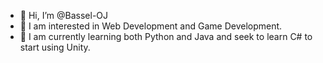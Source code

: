 - 👋 Hi, I’m @Bassel-OJ
- 👀 I am interested in Web Development and Game Development. 
- 🌱 I am currently learning both Python and Java and seek to learn C# to start using Unity.


